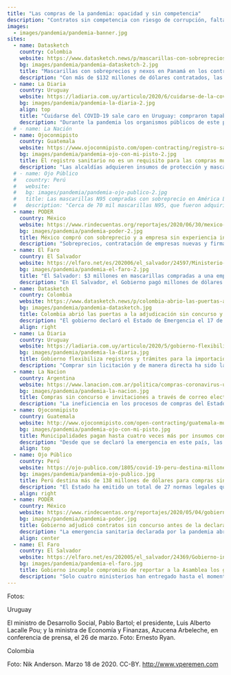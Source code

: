 ```yaml
---
title: "Las compras de la pandemia: opacidad y sin competencia"
description: "Contratos sin competencia con riesgo de corrupción, falta de transparencia, sobrecostos en las compras públicas y la flexibilización de los estándares de calidad en las importaciones son los principales hallazgos del análisis de cerca de 100 normas legales como parte de una investigación regional realizada por la Red de Periodistas de América Latina para la Transparencia y la Anticorrupción, conformada por OjoPúblico de Perú, la diaria de Uruguay, El Faro de El Salvador, Datasketch de Colombia, La Nación de Argentina, PODER de México y Ojoconmipisto de Guatemala."
images:
  - images/pandemia/pandemia-banner.jpg
sites:
  - name: Datasketch
    country: Colombia
    website: https://www.datasketch.news/p/mascarillas-con-sobreprecios-y-nexos-en-panama-en-los-contratos-por-covid-19
    bg: images/pandemia/pandemia-datasketch-2.jpg
    title: "Mascarillas con sobreprecios y nexos en Panamá en los contratos por COVID-19"
    description: "Con más de $132 millones de dólares contratados, las empresas que se están llevando la mayor tajada en suministros para enfrentar la emergencia sanitaria por COVID-19 en Colombia tienen conexiones en Panamá y están vendiendo mascarillas N95 por hasta el doble del precio."
  - name: La Diaria
    country: Uruguay
    website: https://ladiaria.com.uy/articulo/2020/6/cuidarse-de-la-covid-19-sale-caro-el-estado-compra-tapabocas-al-triple-de-su-costo-de-importacion/
    bg: images/pandemia/pandemia-la-diaria-2.jpg
    align: top
    title: "Cuidarse del COVID-19 sale caro en Uruguay: compraron tapabocas al triple de su costo de importación"
    description: "Durante la pandemia los organismos públicos de este país adquirieron mascarillas descartables a un precio 18 veces mayor que en 2019. En esta investigación de la diaria liderada por la Red de Periodistas de América Latina para la Transparencia y la Anticorrupción (PALTA), se constata que Uruguay paga por las mascarillas descartables un precio cuatro veces mayor a su costo de importación."
  # - name: La Nación
  - name: Ojoconmipisto
    country: Guatemala
    website: https://www.ojoconmipisto.com/open-contracting/registro-sanitario-no-es-requisito-para-las-compras-de-covid19/
    bg: images/pandemia/pandemia-ojo-con-mi-pisto-2.jpg
    title: El registro sanitario no es un requisito para las compras municipales de COVID-19
    description: "Las alcaldías adquieren insumos de protección y mascarillas a proveedores que suelen venderles materiales de construcción sin exigirles un aval sanitario. El Ministerio de Salud advierte que deben pedirlo para garantizar la calidad del producto."
  # - name: Ojo Público
  #   country: Perú
  #   website:
  #   bg: images/pandemia/pandemia-ojo-publico-2.jpg
  #   title: Las mascarillas N95 compradas con sobreprecio en América Latina
  #   description: "Cerca de 70 mil mascarillas N95, que fueron adquiridas por Argentina, Colombia, México, Perú y Uruguay costaron hasta dos veces más que el valor unitario promedio de estos respiradores en la región. El sobreprecio de trece de estas adquisiciones representó un gasto adicional de más de US$250 mil por parte de las autoridades de estos países."
  - name: PODER
    country: México
    website: https://www.rindecuentas.org/reportajes/2020/06/30/mexico-compro-insumos-para-la-covid-19-con-sobreprecios-y-a-empresa-sin-experiencia/
    bg: images/pandemia/pandemia-poder-2.jpg
    title: México compró con sobreprecio y a empresa sin experiencia insumos contra la COVID-19
    description: "Sobreprecios, contratación de empresas nuevas y firmas no relacionadas al sector salud, manchan el proceso de contratación de algunos de los insumos comprados por el gobierno federal de México y el de la Ciudad de México. Cubrebocas, mascarillas N95 y KN95 y ventiladores registran estas irregularidades."
  - name: El Faro
    country: El Salvador
    website: https://elfaro.net/es/202006/el_salvador/24597/Ministerio-de-Salud-compr%C3%B3-$3-millones-en-mascarillas-a-un-vendedor-de-porcelana-y-cer%C3%A1mica.htm
    bg: images/pandemia/pandemia-el-faro-2.jpg
    title: "El Salvador: $3 millones en mascarillas compradas a una empresa que vende porcelana y cerámica"
    description: "En El Salvador, el Gobierno pagó millones de dólares para adquirir mascarillas KN95 y mascarillas quirúrgicas con sospecha de sobreprecio a proveedores sin experiencia en la venta de insumos médicos. Entre estos destacan una empresa de cerámicas radicada en Miami y una empresa dedicada a la informática fundada por un diputado de la República aliado del gobierno Bukele."
  - name: Datasketch
    country: Colombia
    website: https://www.datasketch.news/p/colombia-abrio-las-puertas-a-la-adjudicacion-sin-concurso-y-a-la-modificacion-de-contratos
    bg: images/pandemia/pandemia-datasketch.jpg
    title: Colombia abrió las puertas a la adjudicación sin concurso y a la modificación de contratos
    description: "El gobierno declaró el Estado de Emergencia el 17 de marzo de 2020 y autorizó el procedimiento de contratación directa para las compras de bienes y servicios de emergencia de COVID-19. Al mismo tiempo ha autorizado la posibilidad de realizar adendas y modificar los contratos."
    align: right
  - name: La Diaria
    country: Uruguay
    website: https://ladiaria.com.uy/articulo/2020/5/gobierno-flexibiliza-registros-y-tramites-para-la-importacion-de-insumos-y-equipos-medicos/
    bg: images/pandemia/pandemia-la-diaria.jpg
    title: Gobierno flexibiliza registros y trámites para la importación de insumos y equipos médicos
    description: "Comprar sin licitación y de manera directa ha sido la respuesta del gobierno de este país para enfrentar la pandemia de la COVID-19. La ley vigente les permite contratar sin concurso en situaciones de emergencia, pero la duración de los trámites de ingreso al país y el registro de productos suponía un escollo que ahora han resuelto aprobando normas desde el Poder Ejecutivo."
  - name: La Nacion
    country: Argentina
    website: https://www.lanacion.com.ar/politica/compras-coronavirus-un-sistema-peligroso-deficiente-nid2360123
    bg: images/pandemia/pandemia-la-nacion.jpg
    title: Compras sin concurso e invitaciones a través de correo electrónico
    description: "La ineficiencia en los procesos de compras del Estado se agudiza en tiempos de crisis. Como otros países de la región, Argentina declaró la emergencia nacional e incorporó contrataciones directas para los bienes y servicios de la Pandemia. Pero además, implementó invitaciones directas a empresas y proveedores a través de mensajes electrónicos."
  - name: Ojoconmipisto
    country: Guatemala
    website: http://www.ojoconmipisto.com/open-contracting/guatemala-municipalidades-pagan-hasta-cuatro-veces-mas-por-insumos-contra-la-pandemia/
    bg: images/pandemia/pandemia-ojo-con-mi-pisto.jpg
    title: Municipalidades pagan hasta cuatro veces más por insumos contra la pandemia
    description: "Desde que se declaró la emergencia en este país, las autoridades locales han priorizado sus compras en insumos médicos y  productos de la canasta básica de alimentos. Sin embargo, en algunos productos como las mascarillas han pagado muy por encima de su precio en situaciones normales. La Contraloría General de Cuentas audita a seis alcaldías por los altos precios a los que se adquirieron."
    align: top
  - name: Ojo Público
    country: Perú
    website: https://ojo-publico.com/1805/covid-19-peru-destina-millones-para-compras-sin-competencia
    bg: images/pandemia/pandemia-ojo-publico.jpg
    title: Perú destina más de 138 millones de dólares para compras sin competencia para COVID-19
    description: "El Estado ha emitido un total de 27 normas legales que regulan las contrataciones públicas durante la emergencia por la pandemia. Sin embargo, la norma señala que la mayoría de estas adquisiciones podrán realizarse a través de contrataciones directas, modalidad que implica riesgos de corrupción, advierten expertos. El análisis realizado por OjoPúblico determina que hasta el momento se han realizado compras directas por US$75 millones."
    align: right
  - name: PODER
    country: México
    website: https://www.rindecuentas.org/reportajes/2020/05/04/gobierno-adjudico-contratos-sin-concurso-antes-de-la-emergencia-por-covid-19/
    bg: images/pandemia/pandemia-poder.jpg
    title: Gobierno adjudicó contratos sin concurso antes de la declaratoria de emergencia por COVID-19 
    description: "La emergencia sanitaria declarada por la pandemia abrió las puertas a la opacidad en las contrataciones públicas para hacer frente al coronavirus. El resultado: se realizaron adjudicaciones directas incluso antes de la emergencia y se suspendieron los plazos para entregar las solicitudes de acceso a la información."
    align: center
  - name: El Faro
    country: El Salvador
    website: https://elfaro.net/es/202005/el_salvador/24369/Gobierno-incumple-compromiso-de-reportar-a-la-Asamblea-los-gastos-de-emergencia.htm
    bg: images/pandemia/pandemia-el-faro.jpg
    title: Gobierno incumple compromiso de reportar a la Asamblea los gastos de emergencia
    description: "Solo cuatro ministerios han entregado hasta el momento a la Asamblea algún informe de sus gastos de emergencia por la COVID-19. El decreto 606 obliga a que todas las dependencias del Ejecutivo envíen al Legislativo “un informe detallado y completo de cada liquidación” en plazos de 30 días. Ese mandato no se cumple. Además, esos informes dicen que el Gobierno ha invertido en dos meses al menos 179 millones de dólares en bienes y servicios relacionados con la pandemia, pero solo explican con algún detalle el destino de un 20 % de esa cantidad."
---
```




Fotos:

Uruguay

El ministro de Desarrollo Social, Pablo Bartol; el presidente, Luis Alberto Lacalle Pou; y la ministra de Economía y Finanzas, Azucena Arbeleche, en conferencia de prensa, el 26 de marzo. Foto: Ernesto Ryan.

Colombia

Foto: Nik Anderson. Marzo 18 de 2020. CC-BY. http://www.vperemen.com

